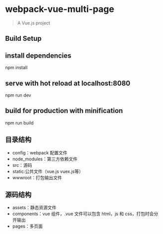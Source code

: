 # webpack-vue-multi-page

> A Vue.js project

## Build Setup

## install dependencies
npm install

## serve with hot reload at localhost:8080
npm run dev

## build for production with minification
npm run build

## 目录结构

* config：webpack 配置文件
* node_modules：第三方依赖文件
* src：源码
* static:公共文件（vue.js vuex.js等）
* wwwroot：打包输出文件

## 源码结构

* assets：静态资源文件
* components：vue 组件，.vue 文件可以包含 html，js 和 css，打包时会分开输出
* pages：多页面
